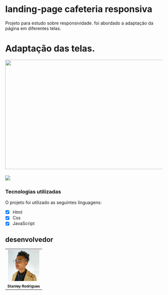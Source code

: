 # landing-page cafeteria responsiva


Projeto para estudo sobre responsividade. foi abordado a adaptação da página em diferentes telas.



# Adaptação das telas. 


<p aligh="center">
    <img width="600" height="350" src="https://github.com/stanley-rodrigues/landing-page/blob/master/assets/pic-project/pc%20coffe.gif?raw=true"/>
    <br>
    <br>
    <img height="350" src="https://github.com/stanley-rodrigues/landing-page/blob/master/assets/pic-project/cel%20coffe.gif?raw=true" />
    </p>

    


### Tecnologias utilizadas

O projeto foi utilizado as seguintes linguagens:

- [x] Html
- [x] Css
- [x] JavaScript

##  desenvolvedor

<table>
  <tr>
    <td align="center">
      <a href="https://www.linkedin.com/in/stanley-rodrigues/">
        <img src="https://github.com/stanley-rodrigues/easy-shopping-pag-responsiva/blob/master/assets/eu.jpeg?raw=true" width="100px;" alt="Foto de Stanley Rodrigues"/><br>
        <sub>
          <b>Stanley Rodrigues</b>
        </sub>
      </a>
    </td>
  </tr>
</table>
